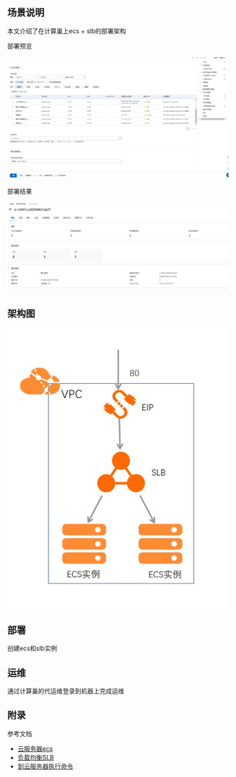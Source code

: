 ## 场景说明
本文介绍了在计算巢上ecs + slb的部署架构

部署预览

![deploy.jpg](deploy.jpg)

部署结果

![result.jpg](result.jpg)

## 架构图

![architecture.jpg](architecture.jpg)

## 部署
创建ecs和slb实例

## 运维
通过计算巢的代运维登录到机器上完成运维

## 附录
参考文档
* [云服务器ecs](https://ros.console.aliyun.com/resourceType/ALIYUN::ECS::InstanceGroup)
* [负载均衡SLB](https://ros.console.aliyun.com/resourceType/ALIYUN::SLB::LoadBalancer)
* [到云服务器执行命令](https://ros.console.aliyun.com/resourceType/ALIYUN::ECS::RunCommand)